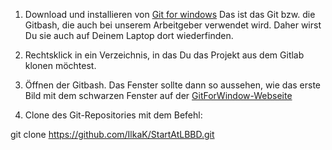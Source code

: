 1. Download und installieren von [Git for windows](https://gitforwindows.org/)
Das ist das Git bzw. die Gitbash, die auch bei unserem Arbeitgeber verwendet wird. Daher wirst Du sie auch auf Deinem Laptop dort wiederfinden.

2. Rechtsklick in ein Verzeichnis, in das Du das Projekt aus dem Gitlab klonen möchtest.

3. Öffnen der Gitbash. Das Fenster sollte dann so aussehen, wie das erste Bild mit dem schwarzen Fenster auf der [GitForWindow-Webseite](https://gitforwindows.org/)

4. Clone des Git-Repositories mit dem Befehl:

git clone https://github.com/IlkaK/StartAtLBBD.git

